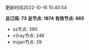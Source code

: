 更新时间2022-10-16 15:40:54

**总订阅: 73**
**总节点: 1874**
**有效节点: 665**
- ss节点: 390
- v2ray节点: 246
- trojan节点: 29
